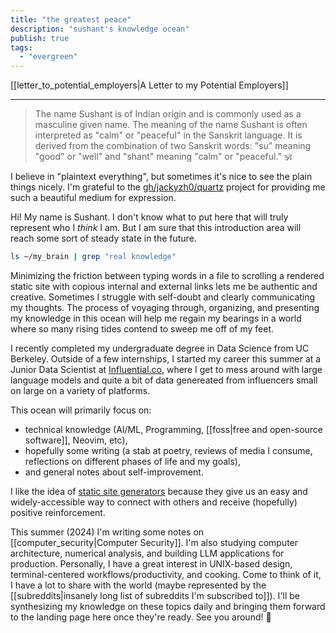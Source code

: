 ```yaml
---
title: "the greatest peace"
description: "sushant's knowledge ocean"
publish: true
tags:
  - "evergreen"
---
```


[[letter_to_potential_employers|A Letter to my Potential Employers]]

---

> The name Sushant is of Indian origin and is commonly used as a masculine given name.
The meaning of the name Sushant is often interpreted as "calm" or "peaceful" in the Sanskrit language. It is derived from the combination of two Sanskrit words: "su" meaning "good" or "well" and "shant" meaning "calm" or "peaceful." 🕉️

I believe in "plaintext everything", but sometimes it's nice to see the plain things nicely. I'm grateful to the [gh/jackyzh0/quartz](https://github.com/jackyzha0/quartz) project for providing me such a beautiful medium for expression.

Hi! My name is Sushant. I don't know what to put here that will truly represent who I *think* I am. But I am sure that this introduction area will reach some sort of steady state in the future. 

```bash
ls ~/my_brain | grep "real knowledge"
```

Minimizing the friction between typing words in a file to scrolling a rendered static site with copious internal and external links lets me be authentic and creative. Sometimes I struggle with self-doubt and clearly communicating my thoughts. The process of voyaging through, organizing, and presenting my knowledge in this ocean will help me regain my bearings in a world where so many rising tides contend to sweep me off of my feet.

I recently completed my undergraduate degree in Data Science from UC Berkeley. Outside of a few internships, I started my career this summer at a Junior Data Scientist at [Influential.co](https://influential.co/), where I get to mess around with large language models and quite a bit of data genereated from influencers small on large on a variety of platforms. 

This ocean will primarily focus on:
  - technical knowledge (AI/ML, Programming, [[foss|free and open-source software]], Neovim, etc), 
  - hopefully some writing (a stab at poetry, reviews of media I consume, reflections on different phases of life and my goals), 
  - and general notes about self-improvement.

I like the idea of [static site generators](https://en.wikipedia.org/wiki/Static_site_generator)  because they give us an easy and widely-accessible way to connect with others and receive (hopefully) positive reinforcement.

This summer (2024) I'm writing some notes on [[computer_security|Computer Security]]. I'm also studying computer architecture, numerical analysis, and building LLM applications for production. Personally, I have a great interest in UNIX-based design, terminal-centered workflows/productivity, and cooking. Come to think of it, I have a lot to share with the world (maybe represented by the [[subreddits|insanely long list of subreddits I'm subscribed to]]). I'll be synthesizing my knowledge on these topics daily and bringing them forward to the landing page here once they're ready. See you around! 🫡
